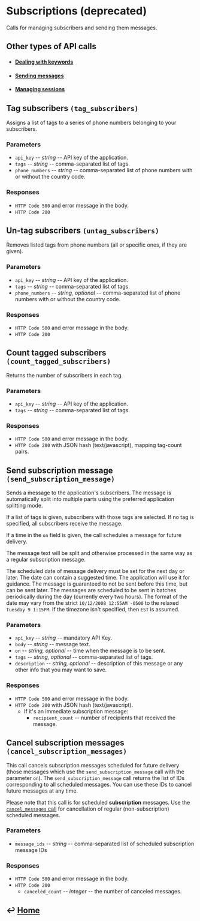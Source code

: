 Subscriptions (**deprecated**)
=============

Calls for managing subscribers and sending them messages.

Other types of API calls
------------------------

- #### [Dealing with keywords](https://github.com/CarouselSMS/API/tree/master/sections/api/keywords.md)

- #### [Sending messages](https://github.com/CarouselSMS/API/tree/master/sections/api/messaging.md)

- #### [Managing sessions](https://github.com/CarouselSMS/API/tree/master/sections/api/sessions.md)


Tag subscribers `(tag_subscribers)`
-----------------------------------

Assigns a list of tags to a series of phone numbers belonging to your subscribers.

### Parameters

-   `api_key` -- *string* -- API key of the application.
-   `tags` -- *string* -- comma-separated list of tags.
-   `phone_numbers` -- *string* -- comma-separated list of phone numbers with
    or without the country code.

### Responses

-   `HTTP Code 500` and error message in the body.
-   `HTTP Code 200`

Un-tag subscribers `(untag_subscribers)`
----------------------------------------

Removes listed tags from phone numbers (all or specific ones, if they are given).

### Parameters

-   `api_key` -- *string* -- API key of the application.
-   `tags` -- *string* -- comma-separated list of tags.
-   `phone_numbers` -- *string, optional* -- comma-separated list of phone
    numbers with or without the country code.

### Responses

-   `HTTP Code 500` and error message in the body.
-   `HTTP Code 200`

Count tagged subscribers `(count_tagged_subscribers)`
-----------------------------------------------------

Returns the number of subscribers in each tag.

### Parameters

-   `api_key` -- *string* -- API key of the application.
-   `tags` -- *string* -- comma-separated list of tags.

### Responses

-   `HTTP Code 500` and error message in the body.
-   `HTTP Code 200` with JSON hash (text/javascript), mapping tag-count pairs.

Send subscription message `(send_subscription_message)`
-------------------------------------------------------

Sends a message to the application's subscribers. The message is automatically split into multiple parts using the preferred application splitting mode.

If a list of tags is given, subscribers with those tags are selected. If no tag is specified, all subscribers receive the message.

If a time in the `on` field is given, the call schedules a message for future delivery.

The message text will be split and otherwise processed in the same way as a regular subscription message.

The scheduled date of message delivery must be set for the next day or later. The date can contain a
suggested time. The application will use it for guidance. The message is guaranteed to not be sent before this time, but can be sent later. The messages are scheduled to be sent in batches periodically during the day (currently every two hours). The format of the date may vary from the strict `10/12/2008 12:55AM -0500` to the relaxed `Tuesday 9 1:15PM`. If the timezone isn't specified, then `EST` is assumed.

### Parameters

- `api_key` -- *string* -- mandatory API Key.
- `body` -- *string* -- message text.
- `on` -- *string, optional* -- time when the message is to be sent.
- `tags` -- *string, optional* -- comma-separated list of tags.
- `description` -- *string, optional* -- description of this message or any other info that you may want to save.

### Responses

- `HTTP Code 500` and error message in the body.
- `HTTP Code 200` with JSON hash (text/javascript).
	- If it's an immediate subscription message:
		- `recipient_count` -- number of recipients that received the message.


Cancel subscription messages `(cancel_subscription_messages)`
-------------------------------------------------------------

This call cancels subscription messages scheduled for future delivery (those messages which use the `send_subscription_message` call with the parameter `on`). The `send_subscription_message` call returns the list of IDs corresponding to all scheduled messages. You can use these IDs to cancel future messages at any time.

Please note that this call is for scheduled **subscription** messages.
Use the [`cancel_messages` call](https://github.com/CarouselSMS/API/blob/master/sections/api/messaging.md) for cancellation of regular (non-subscription) scheduled messages.

### Parameters

-   `message_ids` -- *string* -- comma-separated list of scheduled subscription message IDs

### Responses

-   `HTTP Code 500` and error message in the body.
-   `HTTP Code 200`
    -   `canceled_count` -- *integer* -- the number of canceled messages.


&#8617; [Home](https://github.com/CarouselSMS/API)
--------------